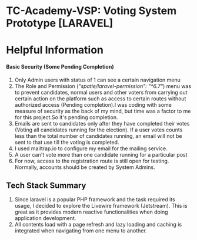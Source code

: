 #  TC-Academy-VSP: Voting System Prototype [LARAVEL]

# Helpful Information

#### Basic Security (Some Pending Completion)
1. Only Admin users with status of 1 can see a certain navigation menu
2. The Role and Permission (*"spatie/laravel-permission": "^6.7"*) menu was to prevent 
candidates, normal users and 
other voters from carrying out certain action on the platform such as access to certain
routes without authorized access (Pending completion).I was coding with some measure of security
as the back of my mind, but time was a factor to me for this project.So it's pending completion.
3. Emails are sent to candidates only after they have completed their votes
(Voting all candidates running for the election). If a user votes counts less than
the total number of candidates running, an email will not be sent to that use till the
voting is completed.
4. I used mailtrap.io to configure my email for the mailing service.
5. A user can't vote more than one candidate running for a particular post
6. For now, access to the registration route is still open for testing. Normally, accounts
should be created by System Admins.

## Tech Stack Summary
1. Since laravel is a popular PHP framework and the task required its usage, I decided to explore
the Livewire framework (Jetstream). This is great as it provides modern reactive functionalities when doing 
application development.
2. All contents load with a page refresh and lazy loading and caching is integrated when navigating
from one menu to another.


